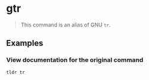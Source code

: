# gtr

> This command is an alias of GNU `tr`.

## Examples

### View documentation for the original command

```bash
tldr tr
```
